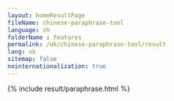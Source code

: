 ```yaml
---
layout: homeResultPage
fileName: chinese-paraphrase-tool
language: zh
folderName : features
permalink: /uk/chinese-paraphrase-tool/result
lang: uk
sitemap: false
nointernationalization: true
---
```

{% include result/paraphrase.html %}

<script src="/js/result/paraprashing.js" data-foldername="{{page.folderName}}" data-lang="{{page.lang}}"></script>